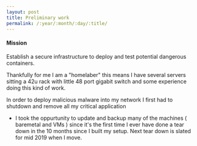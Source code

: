 ```yaml
---
layout: post
title: Preliminary work
permalink: /:year/:month/:day/:title/
---
```


#### Mission
Establish a secure infrastructure to deploy and test potential dangerous containers.

Thankfully for me I am a "homelaber" this means I have several servers sitting a 42u rack with little 48 port gigabit switch and some experience doing this kind of work. 

In order to deploy malicious malware into my network I first had to shutdown and remove all my critical application
- I took the oppurtunity to update and backup many of the machines ( baremetal and VMs ) since it's the first time I ever have done a tear down in the 10 months since I built my setup. Next tear down is slated for mid 2019 when I move.
